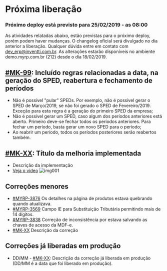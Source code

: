 # Próxima liberação

### Próximo deploy está previsto para 25/02/2019 - as 08:00
As atividades relatadas abaixo, estão previstas para o próximo deploy, porém podem haver mudanças. O changelog oficial será divulgado no dia anterior a liberação. Qualquer dúvida entre em contato com dev_erp@inventti.com.br.
As alterações estarão disponíveis no ambiente demo.myrp.com.br (212) desde o dia 18/02/2019.

## [#MK-99](https://devmyrp.atlassian.net/browse/MK-99): Incluído regras relacionadas a data, na geração do SPED, reabertura e fechamento de períodos
* Não é possível "pular" SPEDs. Por exemplo, não é possível gerar o SPED de Março/2019, se não foi gerado o SPED de Fevereiro/2019. Exceção para esta regra é a geração do primeiro SPED da empresa;
* Não é possível gerar um SPED, caso algum dos períodos anteriores está aberto. Primeiro deve-se fechar todos os períodos anteriores. Para fechar um período, basta gerar um novo SPED para o período;
* Ao reabrir um período, todos os períodos posteriores serão reabertos também.

## [#MK-XX](https://devmyrp.atlassian.net/browse/MK-XX): Título da melhoria implementada
* Descrição da implementação
* [Veja o vídeo](http://recordit.co/2MyFCjFpdq)
![img001](https://i.imgur.com/XXXX.png)

## Correções menores
* [#MYRP-3876](https://devmyrp.atlassian.net/browse/MYRP-3876) Os detalhes na página de produtos estava quebrando quando atualizava.
* [#MYRP-3569](https://devmyrp.atlassian.net/browse/MYRP-3569) Campo IE para Substituição Tributária permitindo mais de 14 dígitos.
* [#MYRP-3838](https://devmyrp.atlassian.net/browse/MYRP-3838) Correção de inconsistência por estava salvando as chaves de acesso da MDF-e.
* [#MK-XX](https://devmyrp.atlassian.net/browse/MK-XX) Descrição da correção

## Correções já liberadas em produção
* DD/MM - [#MK-XX](https://devmyrp.atlassian.net/browse/MK-XX): Descrição da correção já liberada em produção (DD/MM é a data que foi liberado em produção).
